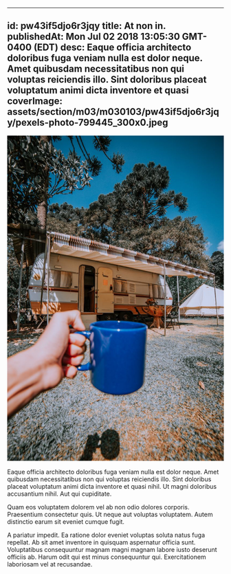 
---
id: pw43if5djo6r3jqy
title: At non in.
publishedAt: Mon Jul 02 2018 13:05:30 GMT-0400 (EDT)
desc: Eaque officia architecto doloribus fuga veniam nulla est dolor neque. Amet quibusdam necessitatibus non qui voluptas reiciendis illo. Sint doloribus placeat voluptatum animi dicta inventore et quasi
coverImage: assets/section/m03/m030103/pw43if5djo6r3jqy/pexels-photo-799445_300x0.jpeg
---

![image from pexels.com](assets/section/m03/m030103/pw43if5djo6r3jqy/pexels-photo-799445.jpeg)

Eaque officia architecto doloribus fuga veniam nulla est dolor neque. Amet quibusdam necessitatibus non qui voluptas reiciendis illo. Sint doloribus placeat voluptatum animi dicta inventore et quasi nihil. Ut magni doloribus accusantium nihil. Aut qui cupiditate.
 
Quam eos voluptatem dolorem vel ab non odio dolores corporis. Praesentium consectetur quis. Ut neque aut voluptas voluptatem. Autem distinctio earum sit eveniet cumque fugit.
 
A pariatur impedit. Ea ratione dolor eveniet voluptas soluta natus fuga repellat. Ab sit amet inventore in quisquam aspernatur officia sunt. Voluptatibus consequuntur magnam magni magnam labore iusto deserunt officiis ab. Harum odit qui est minus consequuntur qui. Exercitationem laboriosam vel at recusandae.

